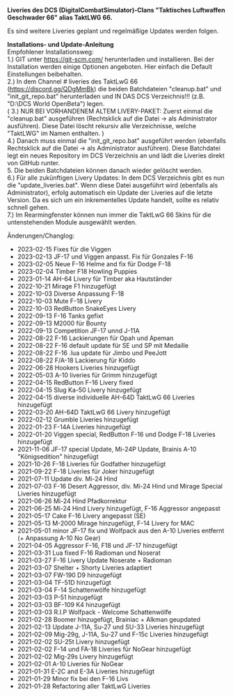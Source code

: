 <b>Liveries des DCS (DigitalCombatSimulator)-Clans "Taktisches Luftwaffen Geschwader 66" alias TaktLWG 66.</b>

Es sind weitere Liveries geplant und regelmäßige Updates werden folgen.

<b>Installations- und Update-Anleitung</b><br>
Empfohlener Installationsweg:<br>
1.) GIT unter https://git-scm.com/ herunterladen und installieren. Bei der Installation werden einige Optionen angeboten. Hier einfach die Default Einstellungen beibehalten.<br>
2.) In dem Channel # liveries des TaktLwG 66 (https://discord.gg/QDgMmBk) die beiden Batchdateien "cleanup.bat" und "init_git_repo.bat" herunterladen und IN DAS DCS Verzeichnis!!! (z.B. "D:\DCS World OpenBeta") legen.<br> 
( 3.) NUR BEI VORHANDENEM ALTEM LIVERY-PAKET: Zuerst einmal die "cleanup.bat" ausgeführen (Rechtsklick auf die Datei -> als Administrator ausführen). Diese Datei löscht rekursiv alle Verzeichnisse, welche "TaktLWG" im Namen enthalten. )<br>
4.) Danach muss einmal die "init_git_repo.bat" ausgeführt werden (ebenfalls Rechtsklick auf die Datei -> als Administrator ausführen). Diese Batchdatei legt ein neues Repository im DCS Verzeichnis an und lädt die Liveries direkt von GitHub runter.<br>
5. Die beiden Batchdateien können danach wieder gelöscht werden.<br>
6.) Für alle zukünftigen Livery Updates: In dem DCS Verzeichnis gibt es nun die "update_liveries.bat". Wenn diese Datei ausgeführt wird (ebenfalls als Administrator), erfolg automatisch ein Update der Liveries auf die letzte Version. Da es sich um ein inkrementelles Update handelt, sollte es relativ schnell gehen.<br>
7.) Im Rearmingfenster können nun immer die TaktLwG 66 Skins für die untenstehenden Module ausgewählt werden.<br>

Änderungen/Changlog:
- 2023-02-15 Fixes für die Viggen
- 2023-02-13 JF-17 und Viggen anpasst. Fix für Gonzales F-16 
- 2023-02-05 Neue F-16 Helme and fix für Dodge F-18
- 2023-02-04 Timber F18 Howling Puppies
- 2023-01-14 AH-64 Livery für Timber aka Hautständer
- 2022-10-21 Mirage F1 hinzugefügt
- 2022-10-03 Diverse Anpassung F-18
- 2022-10-03 Mute F-18 Livery
- 2022-10-03 RedButton SnakeEyes Livery
- 2022-09-13 F-16 Tanks gefixt
- 2022-09-13 M2000 für Bounty
- 2022-09-13 Competition JF-17 unnd J-11A
- 2022-08-22 F-16 Lackierungen für Opah und Apeman
- 2022-08-22 F-16 default update für SE und SP mit Medaille
- 2022-08-22 F-16 .lua update für Jimbo und PeeJott
- 2022-08-22 F/A-18 Lackierung für Kiddo
- 2022-06-28 Hookers Liveries hinzugefügt
- 2022-05-03 A-10 liveries für Grimm hinzugefügt
- 2022-04-15 RedButton F-16 Livery fixed
- 2022-04-15 Slug Ka-50 Livery hinzugefügt
- 2022-04-15 diverse individuelle AH-64D TaktLwG 66 Liveries hinzugefügt
- 2022-03-20 AH-64D TaktLwG 66 Livery hinzugefügt
- 2022-02-12 Grumble Liveries hinzugefügt
- 2022-01-23 F-14A Liveries hinzugefügt
- 2022-01-20 Viggen special, RedButton F-16 und Dodge F-18 Liveries hinzugefügt
- 2021-11-06 JF-17 special Update, Mi-24P Update, Brainis A-10 "Königsedition" hinzugefügt
- 2021-10-26 F-18 Liveries für Godfather hinzugefügt
- 2021-09-22 F-18 Liveries für Joker hinzugefügt
- 2021-07-11 Update div. Mi-24 Hind
- 2021-07-03 F-16 Desert Aggressor, div. Mi-24 Hind und Mirage Special Liveries hinzugefügt
- 2021-06-26 Mi-24 Hind Pfadkorrektur
- 2021-06-25 Mi-24 Hind Livery hinzugefügt, F-16 Aggressor angepasst
- 2021-05-17 Cake F-16 Livery angepasst (SE)
- 2021-05-13 M-2000 Mirage hinzugefügt, F-14 Livery for MAC
- 2021-05-01 minor JF-17 fix und Wolfpack aus den A-10 Liveries entfernt (+ Anpassung A-10 No Gear)
- 2021-04-05 Aggressor F-16, F18 und JF-17 hinzugefügt
- 2021-03-31 Lua fixed F-16 Radioman und Noserat
- 2021-03-27 F-16 Livery Update Noserate + Radioman
- 2021-03-07 Shelter + Shorty Liveries adaptiert
- 2021-03-07 FW-190 D9 hinzugefügt
- 2021-03-04 TF-51D hinzugefügt
- 2021-03-04 F-14 Schattenwölfe hinzugefügt
- 2021-03-03 P-51 hinzugefügt
- 2021-03-03 BF-109 K4 hinzugefügt
- 2021-03-03 R.I.P Wolfpack - Welcome Schattenwölfe
- 2021-02-28 Boomer hinzugefügt, Brainiac + Alkman geupdated
- 2021-02-13 Update J-11A, Su-27 und SU-33 Liveries hinzugefügt
- 2021-02-09 Mig-29g, J-11A, Su-27 und F-15c Liveries hinzugefügt
- 2021-02-02 SU-25t Livery hinzugefügt
- 2021-02-02 F-14 und FA-18 Liveries für NoGear hinzugefügt
- 2021-02-02 Mig-29s Livery hinzugefügt
- 2021-02-01 A-10 Liveries für NoGear
- 2021-01-31 E-2C and E-3A Liveries hinzugefügt
- 2021-01-29 Minor fix bei den F-16 Livs
- 2021-01-28 Refactoring aller TaktLwG Liveries

